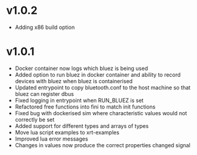 # v1.0.2

- Adding x86 build option

# v1.0.1

- Docker container now logs which bluez is being used
- Added option to run bluez in docker container and ability to record devices with bluez when bluez is containerised
- Updated entrypoint to copy bluetooth.conf to the host machine so that bluez can register dbus
- Fixed logging in entrypoint when RUN_BLUEZ is set
- Refactored free functions into fini to match init functions
- Fixed bug with dockerised sim where characteristic values would not correctly be set
- Added support for different types and arrays of types
- Move lua script examples to xrt-examples
- Improved lua error messages
- Changes in values now produce the correct properties changed signal
